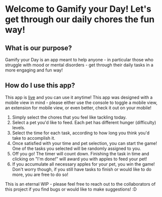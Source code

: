 # Welcome to Gamify your Day! Let's get through our daily chores the fun way!

## What is our purpose?

Gamify your Day is an app meant to help anyone - in particular those who struggle with mood or mental disorders - get through their daily tasks in a more engaging and fun way!

## How do I use this app?

This app is [live](https://gamifyyourday.netlify.app/) and you can use it anytime!
This app was designed with a mobile view in mind - please either use the console to toggle a mobile view, an extension for mobile view, or even better, check it out on your mobile!

1. Simply select the chores that you feel like tackling today.
2. Select a pet you'd like to feed. Each pet has different hunger (difficulty) levels.
3. Select the time for each task, according to how long you think you'd take to accomplish it.
4. Once satisfied with your time and pet selection, you can start the game! One of the tasks you selected will be randomly assigned to you.
5. Off you go! The timer will count down. Finishing the task in time and clicking on "I'm done!" will award you with apples to feed your pet!
6. If you accumulate all necessary apples for your pet, you win the game! Don't worry though, if you still have tasks to finish or would like to do more, you are free to do so!

This is an eternal WIP - please feel free to reach out to the collaborators of this project if you find bugs or would like to make suggestions! :D
